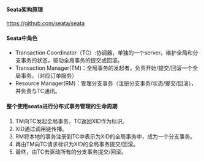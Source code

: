 #### Seata架构原理
https://github.com/seata/seata

#### Seata中角色
* Transaction Coordinator（TC）:协调器，单独的一个server。维护全局和分支事务的状态，驱动全局事务的提交或回滚。
* Transaction Manager(TM)：全局事务的发起者，负责开始/提交/回滚一个全局事务。（对应订单服务）
* Resource Manager(RM)：管理分支事务（注册分支事务/状态/提交/回滚），并负责与TC通讯。

#### 整个使用seata进行分布式事务管理的生命周期
1. TM向TC发起全局事务，TC返回XID作为标识。
2. XID通过调用链传播。
3. RM将本地的事务注册到TC中表示为XID的全局事务中，成为一个分支事务。
4. 再由TM向TC请求标识为XID的全局事务提交/回滚。
5. 最终，由TC去驱动所有的分支事务提交/回滚。
